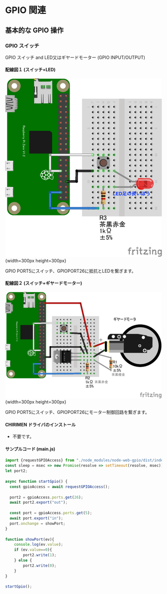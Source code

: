 # GPIO 関連

## 基本的な GPIO 操作

### GPIO スイッチ

GPIO スイッチ and LED又はギヤードモーター (GPIO INPUT/OUTPUT)

#### 配線図１ (スイッチ+LED)

![配線図](./PiZero_gpio-inout.png "schematic"){width=300px height=300px}

GPIO PORT5にスイッチ、GPIOPORT26に抵抗とLEDを繋ぎます。

#### 配線図２ (スイッチ+ギヤードモーター)

![配線図](./PiZero_gpio-inoutMotor.png "schematic"){width=300px height=300px}

GPIO PORT5にスイッチ、GPIOPORT26にモーター制御回路を繋ぎます。

#### CHIRIMEN ドライバのインストール

- 不要です。

#### サンプルコード (main.js)

```javascript
import {requestGPIOAccess} from "./node_modules/node-web-gpio/dist/index.js";
const sleep = msec => new Promise(resolve => setTimeout(resolve, msec));
let port2;

async function startGpio() {
  const gpioAccess = await requestGPIOAccess();
  
  port2 = gpioAccess.ports.get(26);
  await port2.export("out");

  const port = gpioAccess.ports.get(5);
  await port.export("in");
  port.onchange = showPort;
}

function showPort(ev){
	console.log(ev.value);
    if (ev.value==0){
        port2.write(1);
    } else {
        port2.write(0);
    }
}

startGpio();
```
